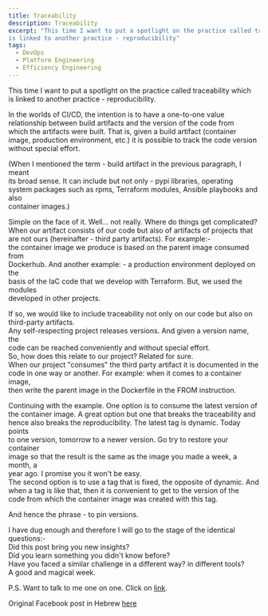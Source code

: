 ```yaml
---
title: Traceability
description: Traceability
excerpt: "This time I want to put a spotlight on the practice called traceability which  
is linked to another practice - reproducibility"
tags:
  - DevOps
  - Platform Engineering
  - Efficiency Engineering
---
```


This time I want to put a spotlight on the practice called traceability which  
is linked to another practice - reproducibility.  

In the worlds of CI/CD, the intention is to have a one-to-one value  
relationship between build artifacts and the version of the code from  
which the artifacts were built. That is, given a build artifact (container  
image, production environment, etc.) it is possible to track the code version  
without special effort.

(When I mentioned the term - build artifact in the previous paragraph, I meant  
its broad sense. It can include but not only - pypi libraries, operating  
system packages such as rpms, Terraform modules, Ansible playbooks and also  
container images.)

Simple on the face of it. Well... not really. Where do things get complicated?  
When our artifact consists of our code but also of artifacts of projects that  
are not ours (hereinafter - third party artifacts). For example:-  
the container image we produce is based on the parent image consumed from  
Dockerhub. And another example: - a production environment deployed on the  
basis of the IaC code that we develop with Terraform. But, we used the modules  
developed in other projects.

If so, we would like to include traceability not only on our code but also on  
third-party artifacts.  
Any self-respecting project releases versions. And given a version name, the  
code can be reached conveniently and without special effort.  
So, how does this relate to our project? Related for sure.  
When our project "consumes" the third party artifact it is documented in the  
code in one way or another. For example: when it comes to a container image,  
then write the parent image in the Dockerfile in the FROM instruction.

Continuing with the example. One option is to consume the latest version of  
the container image. A great option but one that breaks the traceability and  
hence also breaks the reproducibility. The latest tag is dynamic. Today points  
to one version, tomorrow to a newer version. Go try to restore your container  
image so that the result is the same as the image you made a week, a month, a  
year ago. I promise you it won't be easy.  
The second option is to use a tag that is fixed, the opposite of dynamic. And  
when a tag is like that, then it is convenient to get to the version of the  
code from which the container image was created with this tag.

And hence the phrase - to pin versions.

I have dug enough and therefore I will go to the stage of the identical
questions:-  
Did this post bring you new insights?  
Did you learn something you didn't know before?  
Have you faced a similar challenge in a different way? in different tools?  
A good and magical week.

P.S. Want to talk to me one on one. Click on
[link][1].

Original Facebook post in Hebrew [here][2]

[1]: https://calendly.com/lmilbaum/chitchat
[2]: https://www.facebook.com/groups/devopsloft/posts/1835240793536116/
